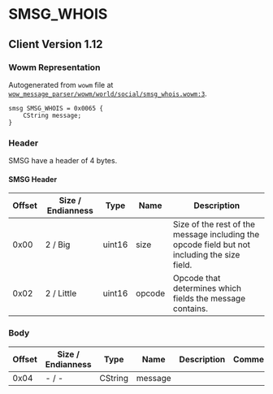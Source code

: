 # SMSG_WHOIS

## Client Version 1.12

### Wowm Representation

Autogenerated from `wowm` file at [`wow_message_parser/wowm/world/social/smsg_whois.wowm:3`](https://github.com/gtker/wow_messages/tree/main/wow_message_parser/wowm/world/social/smsg_whois.wowm#L3).
```rust,ignore
smsg SMSG_WHOIS = 0x0065 {
    CString message;
}
```
### Header

SMSG have a header of 4 bytes.

#### SMSG Header

| Offset | Size / Endianness | Type   | Name   | Description |
| ------ | ----------------- | ------ | ------ | ----------- |
| 0x00   | 2 / Big           | uint16 | size   | Size of the rest of the message including the opcode field but not including the size field.|
| 0x02   | 2 / Little        | uint16 | opcode | Opcode that determines which fields the message contains.|

### Body

| Offset | Size / Endianness | Type | Name | Description | Comment |
| ------ | ----------------- | ---- | ---- | ----------- | ------- |
| 0x04 | - / - | CString | message |  |  |

